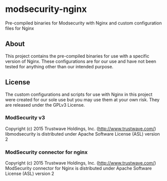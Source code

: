 # modsecurity-nginx
Pre-compiled binaries for Modsecurity with Nginx and custom configuration files for Nginx

## About
This project contains the pre-compiled binaries for use with a specific version of Nginx. These configurations are for our use and have not been tested for anything other than our intended purpose.

## License
The custom configurations and scripts for use with Nginx in this project were created for our sole use but you may use them at your own risk. They are released under the GPLv3 License.

### ModSecurity v3
Copyright (c) 2015 Trustwave Holdings, Inc. (http://www.trustwave.com/)  
libmodsecurity is distributed under Apache Software License (ASL) version 2

### ModSecurity connector for nginx
Copyright (c) 2015 Trustwave Holdings, Inc. (http://www.trustwave.com/)  
ModSecurity connector for Nginx is distributed under Apache Software License (ASL) version 2

